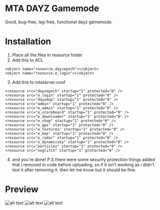 # MTA DAYZ Gamemode
Good, bug-free, lag-free, functional dayz gamemode.

# Installation
1. Place all the files in resource folder
2. Add this to ACL
```
<object name="resource.dayzepoch"></object>
<object name="resource.e_login"></object>
```
3. Add this to mtaserver.conf
```
<resource src="dayzepoch" startup="1" protected="0" />
<resource src="e_login" startup="1" protected="0" />
<resource src="dayzmap" startup="1" protected="0" />
<resource src="admin" startup="1" protected="0" />
<resource src="e_admin" startup="1" protected="0" />
<resource src="e_scoreboard" startup="1" protected="0" />
<resource src="e_downloader" startup="1" protected="0" />
<resource src="e_shop" startup="1" protected="0" />
<resource src="e_gps" startup="1" protected="0" />
<resource src="e_textures" startup="1" protected="0" />
<resource src="e_map" startup="1" protected="0" />
<resource src="e_radar" startup="1" protected="0" />
<resource src="e_dynamicsky" startup="1" protected="0" />
<resource src="particles" startup="1" protected="0" />
<resource src="noglitch" startup="1" protected="0" />
```
4. and you're done!
P.S there were some security protection things added that i removed in code before uploading, so if it isn't working as i didn't test it after removing it, then let me know but it should be fine.

# Preview
![alt text](https://image.prntscr.com/image/lfkOVHKYRnmmGbiIRRdk1Q.png)
![alt text](https://image.prntscr.com/image/vf0X-utGQOqT9mKMILm_Gg.png)
![alt text](https://image.prntscr.com/image/aFyKtIRlTn21Ku86FsDFiQ.png)
